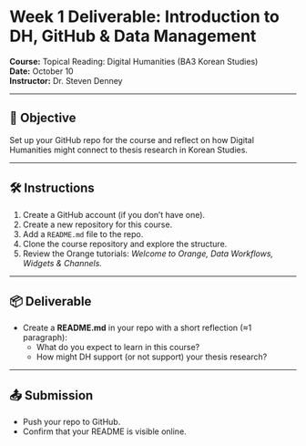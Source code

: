 # Week 1 Deliverable: Introduction to DH, GitHub & Data Management  
**Course:** Topical Reading: Digital Humanities (BA3 Korean Studies)  
**Date:** October 10  
**Instructor:** Dr. Steven Denney

---

## 🎯 Objective  
Set up your GitHub repo for the course and reflect on how Digital Humanities might connect to thesis research in Korean Studies.  

---

## 🛠 Instructions  
1. Create a GitHub account (if you don’t have one).  
2. Create a new repository for this course.  
3. Add a `README.md` file to the repo.  
4. Clone the course repository and explore the structure.  
5. Review the Orange tutorials: *Welcome to Orange, Data Workflows, Widgets & Channels.*  

---

## 📦 Deliverable  
- Create a **README.md** in your repo with a short reflection (≈1 paragraph):  
  - What do you expect to learn in this course?  
  - How might DH support (or not support) your thesis research?  

---

## 📤 Submission  
- Push your repo to GitHub.  
- Confirm that your README is visible online.  
